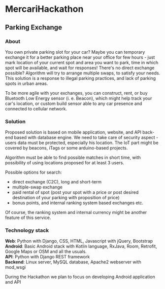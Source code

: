 # MercariHackathon

## Parking Exchange

### About

You own private parking slot for your car? Maybe you can temporary exchange it for a better parking place near your office for few hours - just mark location of your current spot and area you want to park, time in which spot will be available, and wait for responses! There's no direct exchange possible? Algorithm will try to arrange multiple swaps, to satisfy your needs.
This solution is a response to illegal parking practices, and lack of parking spots in urban areas.

To be more agile with your exchanges, you can construct, rent, or buy Bluetooth Low Energy sensor (i. e. Beacon), which might help track your car's location, or custom build sensor able to any car presence and connected to cellular network.

### Solution

Proposed solution is based on mobile application, website, and API back-end based with database engine. We need to take care of security aspect - users data must be protected, especially his location. The IoT part might be covered by beacons, iTags or some arduino-based projects.

Algorithm must be able to find possible matches in short time, with possibility of using locations proposed for at least 3 users.

Possible options for search: 
- direct exchange (C2C), long and short-term
- multiple-swap exchange
- paid rental of spot (post your spot with a price or post desired destination of your parking with proposition of price) 
- bonus points, and internal ranking system based exchanges etc.

Of course, the ranking system and internal currency might be another feature of this service.

### Technology stack

**Web**: Python with Django, CSS, HTML, Javascript with jQuery, Bootstrap  
**Android**: Basic Android stack with Kotlin language, RxJava, Room, Retrofit, Google Maps or OSM and all the usuals.  
**API**: Python with Django REST framework  
**Backend**: Linux server, MySQL database, Apache2 webserver with mod_wsgi  

During the Hackathon we plan to focus on developing Android application and API
